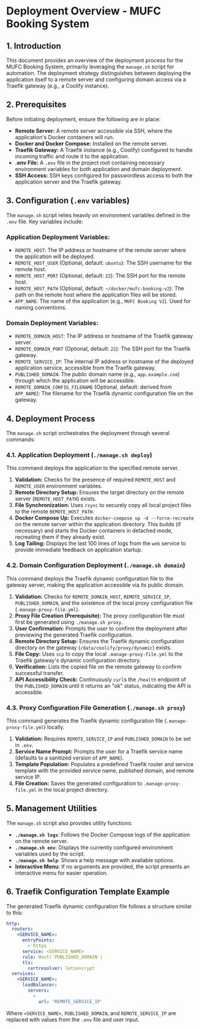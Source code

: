# Deployment Overview - MUFC Booking System

## 1. Introduction

This document provides an overview of the deployment process for the MUFC Booking System, primarily leveraging the `manage.sh` script for automation. The deployment strategy distinguishes between deploying the application itself to a remote server and configuring domain access via a Traefik gateway (e.g., a Coolify instance).

## 2. Prerequisites

Before initiating deployment, ensure the following are in place:

*   **Remote Server:** A remote server accessible via SSH, where the application's Docker containers will run.
*   **Docker and Docker Compose:** Installed on the remote server.
*   **Traefik Gateway:** A Traefik instance (e.g., Coolify) configured to handle incoming traffic and route it to the application.
*   **.env File:** A `.env` file in the project root containing necessary environment variables for both application and domain deployment.
*   **SSH Access:** SSH keys configured for passwordless access to both the application server and the Traefik gateway.

## 3. Configuration (`.env` variables)

The `manage.sh` script relies heavily on environment variables defined in the `.env` file. Key variables include:

### Application Deployment Variables:

*   `REMOTE_HOST`: The IP address or hostname of the remote server where the application will be deployed.
*   `REMOTE_HOST_USER` (Optional, default: `ubuntu`): The SSH username for the remote host.
*   `REMOTE_HOST_PORT` (Optional, default: `22`): The SSH port for the remote host.
*   `REMOTE_HOST_PATH` (Optional, default: `~/docker/mufc-booking-v2`): The path on the remote host where the application files will be stored.
*   `APP_NAME`: The name of the application (e.g., `MUFC Booking V2`). Used for naming conventions.

### Domain Deployment Variables:

*   `REMOTE_DOMAIN_HOST`: The IP address or hostname of the Traefik gateway server.
*   `REMOTE_DOMAIN_PORT` (Optional, default: `22`): The SSH port for the Traefik gateway.
*   `REMOTE_SERVICE_IP`: The internal IP address or hostname of the deployed application service, accessible from the Traefik gateway.
*   `PUBLISHED_DOMAIN`: The public domain name (e.g., `app.example.com`) through which the application will be accessible.
*   `REMOTE_DOMAIN_CONFIG_FILENAME` (Optional, default: derived from `APP_NAME`): The filename for the Traefik dynamic configuration file on the gateway.

## 4. Deployment Process

The `manage.sh` script orchestrates the deployment through several commands:

### 4.1. Application Deployment (`./manage.sh deploy`)

This command deploys the application to the specified remote server.

1.  **Validation:** Checks for the presence of required `REMOTE_HOST` and `REMOTE_USER` environment variables.
2.  **Remote Directory Setup:** Ensures the target directory on the remote server (`REMOTE_HOST_PATH`) exists.
3.  **File Synchronization:** Uses `rsync` to securely copy all local project files to the remote `REMOTE_HOST_PATH`.
4.  **Docker Compose Up:** Executes `docker-compose up -d --force-recreate` on the remote server within the application directory. This builds (if necessary) and starts the Docker containers in detached mode, recreating them if they already exist.
5.  **Log Tailing:** Displays the last 100 lines of logs from the `web` service to provide immediate feedback on application startup.

### 4.2. Domain Configuration Deployment (`./manage.sh domain`)

This command deploys the Traefik dynamic configuration file to the gateway server, making the application accessible via its public domain.

1.  **Validation:** Checks for `REMOTE_DOMAIN_HOST`, `REMOTE_SERVICE_IP`, `PUBLISHED_DOMAIN`, and the existence of the local proxy configuration file (`.manage-proxy-file.yml`).
2.  **Proxy File Creation (Prerequisite):** The proxy configuration file must first be generated using `./manage.sh proxy`.
3.  **User Confirmation:** Prompts the user to confirm the deployment after previewing the generated Traefik configuration.
4.  **Remote Directory Setup:** Ensures the Traefik dynamic configuration directory on the gateway (`/data/coolify/proxy/dynamic`) exists.
5.  **File Copy:** Uses `scp` to copy the local `.manage-proxy-file.yml` to the Traefik gateway's dynamic configuration directory.
6.  **Verification:** Lists the copied file on the remote gateway to confirm successful transfer.
7.  **API Accessibility Check:** Continuously `curl`s the `/health` endpoint of the `PUBLISHED_DOMAIN` until it returns an "ok" status, indicating the API is accessible.

### 4.3. Proxy Configuration File Generation (`./manage.sh proxy`)

This command generates the Traefik dynamic configuration file (`.manage-proxy-file.yml`) locally.

1.  **Validation:** Requires `REMOTE_SERVICE_IP` and `PUBLISHED_DOMAIN` to be set in `.env`.
2.  **Service Name Prompt:** Prompts the user for a Traefik service name (defaults to a sanitized version of `APP_NAME`).
3.  **Template Population:** Populates a predefined Traefik router and service template with the provided service name, published domain, and remote service IP.
4.  **File Creation:** Saves the generated configuration to `.manage-proxy-file.yml` in the local project directory.

## 5. Management Utilities

The `manage.sh` script also provides utility functions:

*   **`./manage.sh logs`**: Follows the Docker Compose logs of the application on the remote server.
*   **`./manage.sh env`**: Displays the currently configured environment variables used by the script.
*   **`./manage.sh help`**: Shows a help message with available options.
*   **Interactive Menu**: If no arguments are provided, the script presents an interactive menu for easier operation.

## 6. Traefik Configuration Template Example

The generated Traefik dynamic configuration file follows a structure similar to this:

```yaml
http:
  routers:
    <SERVICE_NAME>:
      entryPoints:
        - https
      service: <SERVICE_NAME>
      rule: Host(`PUBLISHED_DOMAIN`)
      tls:
        certresolver: letsencrypt
  services:
    <SERVICE_NAME>:
      loadBalancer:
        servers:
          -
            url: 'REMOTE_SERVICE_IP'
```

Where `<SERVICE_NAME>`, `PUBLISHED_DOMAIN`, and `REMOTE_SERVICE_IP` are replaced with values from the `.env` file and user input.
